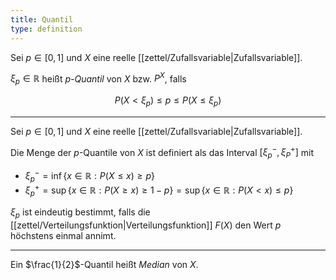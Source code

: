 ```yaml
---
title: Quantil
type: definition
---
```


Sei $p \in [0, 1]$ und $X$ eine reelle [[zettel/Zufallsvariable|Zufallsvariable]].

$\xi_p \in \mathbb{R}$ heißt *$p$-Quantil*  von $X$ bzw. $P^X$, falls

$$
	P(X \lt \xi_p) \le p \le P(X \le \xi_p)
$$

---

Sei $p \in [0, 1]$ und $X$ eine reelle [[zettel/Zufallsvariable|Zufallsvariable]].

Die Menge der $p$-Quantile von $X$ ist definiert als das Interval $[\xi_p^-, \xi_P^+]$ mit
- $\xi_p^- = \inf\{ x \in \mathbb{R} : P(X \le x) \ge p \}$
- $\xi_p^+ = \sup\{ x \in \mathbb{R} : P(X \ge x) \ge 1 - p \} = \sup\{ x \in \mathbb{R} : P(X \lt x) \le p \}$

$\xi_p$ ist eindeutig bestimmt, falls die [[zettel/Verteilungsfunktion|Verteilungsfunktion]] $F(X)$ den Wert $p$ höchstens einmal annimt.

---

Ein $\frac{1}{2}$-Quantil heißt *Median* von $X$.